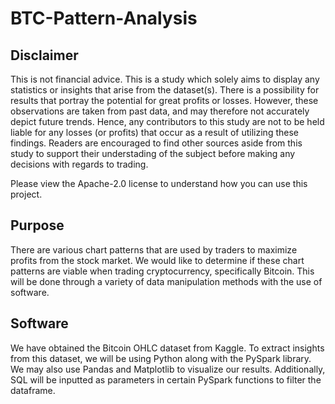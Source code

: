 # BTC-Pattern-Analysis

## Disclaimer
This is not financial advice.
This is a study which solely aims to display any statistics or insights that arise from the dataset(s).
There is a possibility for results that portray the potential for great profits or losses.
However, these observations are taken from past data, and may therefore not accurately depict future trends.
Hence, any contributors to this study are not to be held liable for any losses (or profits) that occur as a result of utilizing these findings.
Readers are encouraged to find other sources aside from this study to support their understading of the subject before making any decisions with regards to trading.

Please view the Apache-2.0 license to understand how you can use this project.

## Purpose
There are various chart patterns that are used by traders to maximize profits from the stock market.
We would like to determine if these chart patterns are viable when trading cryptocurrency, specifically Bitcoin.
This will be done through a variety of data manipulation methods with the use of software.

## Software
We have obtained the Bitcoin OHLC dataset from Kaggle.
To extract insights from this dataset, we will be using Python along with the PySpark library. We may also use Pandas and Matplotlib to visualize our results.
Additionally, SQL will be inputted as parameters in certain PySpark functions to filter the dataframe.

